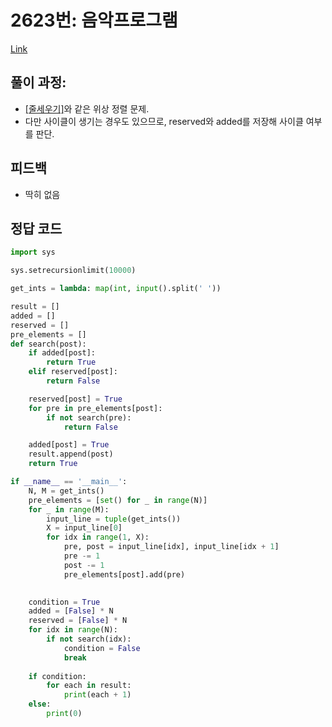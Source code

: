 # 2623번: 음악프로그램
[Link](https://www.acmicpc.net/problem/2623)

## 풀이 과정:
* [[줄세우기]](https://github.com/Uniaut/Coding-Test-TIL/blob/main/BOJ/2252.md)와 같은 위상 정렬 문제.
* 다만 사이클이 생기는 경우도 있으므로, reserved와 added를 저장해 사이클 여부를 판단.

## 피드백
* 딱히 없음

## 정답 코드
```python
import sys

sys.setrecursionlimit(10000)

get_ints = lambda: map(int, input().split(' '))

result = []
added = []
reserved = []
pre_elements = []
def search(post):
    if added[post]:
        return True
    elif reserved[post]:
        return False

    reserved[post] = True
    for pre in pre_elements[post]:
        if not search(pre):
            return False

    added[post] = True
    result.append(post)
    return True

if __name__ == '__main__':
    N, M = get_ints()
    pre_elements = [set() for _ in range(N)]
    for _ in range(M):
        input_line = tuple(get_ints())
        X = input_line[0]
        for idx in range(1, X):
            pre, post = input_line[idx], input_line[idx + 1]
            pre -= 1
            post -= 1
            pre_elements[post].add(pre)

    
    condition = True
    added = [False] * N
    reserved = [False] * N
    for idx in range(N):
        if not search(idx):
            condition = False
            break
    
    if condition:
        for each in result:
            print(each + 1)
    else:
        print(0)
```
